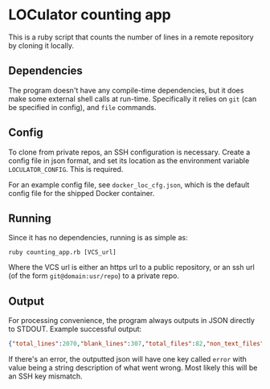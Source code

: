 # LOCulator counting app

This is a ruby script that counts the number of lines in a remote repository by cloning it locally.

## Dependencies

The program doesn't have any compile-time dependencies, but it does make some external shell calls at run-time. Specifically it relies on `git` (can be specified in config), and `file` commands.

## Config

To clone from private repos, an SSH configuration is necessary. Create a config file in json format, and set its location as the environment variable `LOCULATOR_CONFIG`. This is required. 

For an example config file, see `docker_loc_cfg.json`, which is the default config file for the shipped Docker container. 

## Running

Since it has no dependencies, running is as simple as:

```shell script
ruby counting_app.rb [VCS_url]
```

Where the VCS url is either an https url to a public repository, or an ssh url (of the form `git@domain:usr/repo`) to a private repo.

## Output

For processing convenience, the program always outputs in JSON directly to STDOUT. Example successful output:

```json
{"total_lines":2070,"blank_lines":307,"total_files":82,"non_text_files":21}
``` 

If there's an error, the outputted json will have one key called `error` with value being a string description of what went wrong. Most likely this will be an SSH key mismatch.

